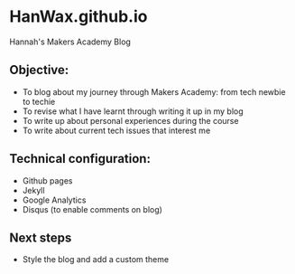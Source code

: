 HanWax.github.io
================

Hannah's Makers Academy Blog

Objective:
----------

* To blog about my journey through Makers Academy: from tech newbie to techie
* To revise what I have learnt through writing it up in my blog
* To write up about personal experiences during the course
* To write about current tech issues that interest me

Technical configuration:
-----------------------
* Github pages
* Jekyll
* Google Analytics
* Disqus (to enable comments on blog)

Next steps
----------
* Style the blog and add a custom theme

